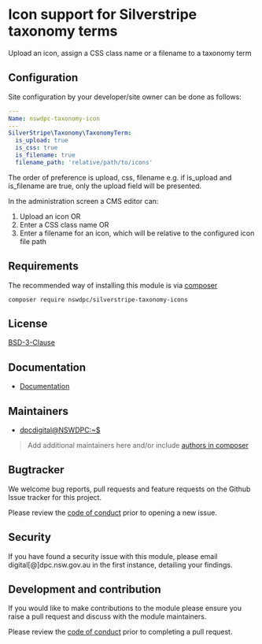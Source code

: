 # Icon support for Silverstripe taxonomy terms

Upload an icon, assign a CSS class name or a filename to a taxonomy term

## Configuration

Site configuration by your developer/site owner can be done as follows:

```yaml
---
Name: nswdpc-taxonomy-icon
---
SilverStripe\Taxonomy\TaxonomyTerm:
  is_upload: true
  is_css: true
  is_filename: true
  filename_path: 'relative/path/to/icons'
```

The order of preference is upload, css, filename e.g. if is_upload and is_filename are true, only the upload field will be presented.

In the administration screen a CMS editor can:

1. Upload an icon OR
1. Enter a CSS class name OR
1. Enter a filename for an icon, which will be relative to the configured icon file path

## Requirements

The recommended way of installing this module is via [composer](https://getcomposer.org/download/)

```
composer require nswdpc/silverstripe-taxonomy-icons
```

## License

[BSD-3-Clause](./LICENSE.md)

## Documentation

* [Documentation](./docs/en/001_index.md)


## Maintainers

+ [dpcdigital@NSWDPC:~$](https://dpc.nsw.gov.au)

> Add additional maintainers here and/or include [authors in composer](https://getcomposer.org/doc/04-schema.md#authors)

## Bugtracker

We welcome bug reports, pull requests and feature requests on the Github Issue tracker for this project.

Please review the [code of conduct](./code-of-conduct.md) prior to opening a new issue.

## Security

If you have found a security issue with this module, please email digital[@]dpc.nsw.gov.au in the first instance, detailing your findings.

## Development and contribution

If you would like to make contributions to the module please ensure you raise a pull request and discuss with the module maintainers.

Please review the [code of conduct](./code-of-conduct.md) prior to completing a pull request.
